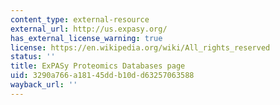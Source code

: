 ```yaml
---
content_type: external-resource
external_url: http://us.expasy.org/
has_external_license_warning: true
license: https://en.wikipedia.org/wiki/All_rights_reserved
status: ''
title: ExPASy Proteomics Databases page
uid: 3290a766-a181-45dd-b10d-d63257063588
wayback_url: ''
---
```

